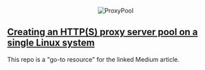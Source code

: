 <p align="center">
    <img src="https://i.imgur.com/Gihcmc4.png" alt="ProxyPool"></img>
</p>

## [Creating an HTTP(S) proxy server pool on a single Linux system](https://medium.com/@tomaszkasperczyk/creating-an-http-s-proxy-server-pool-on-a-single-linux-system-b11bb489b8f2)

This repo is a "go-to resource" for the linked Medium article.